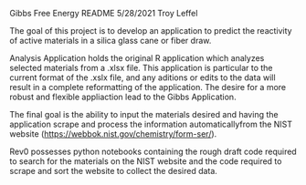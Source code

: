 Gibbs Free Energy README
5/28/2021
Troy Leffel

The goal of this project is to develop an application to predict the reactivity of active materials in a silica glass cane or fiber draw.

Analysis Application holds the original R application which analyzes selected materials from a .xlsx file.  This application is particular to the current format of the .xslx file, and any aditions or edits to the data will result in a complete reformatting of the application.  The desire for a more robust and flexible appliaction lead to the Gibbs Application.

The final goal is the ability to input the materials desired and having the application scrape and process the information automaticallyfrom the NIST website (https://webbok.nist.gov/chemistry/form-ser/).

Rev0 possesses python notebooks containing the rough draft code required to search for the materials on the NIST website and the code required to scrape and sort the website to collect the desired data.
